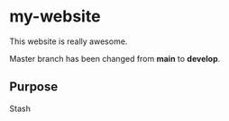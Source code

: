 # my-website

This website is really awesome.

Master branch has been changed from **main** to **develop**.

## Purpose 
Stash